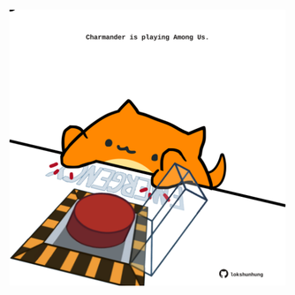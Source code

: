 <!-- built at 06/02/2023, 09:01:05 UTC -->
<p align="center">
  <img width="500" height="500" src="./ReadmeImage.svg">
</p>
